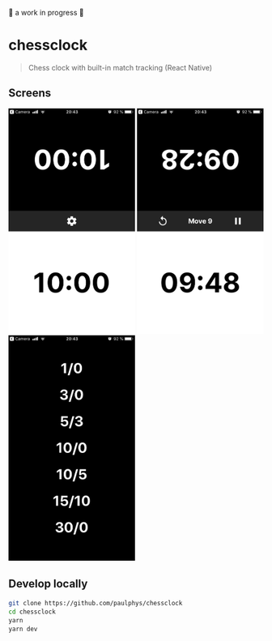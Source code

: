 🚧 a work in progress 🚧

# chessclock
> Chess clock with built-in match tracking (React Native)

## Screens
<p float="left">
  <img src="assets/screen2.png" width="250" />
  <img src="assets/screen1.png" width="250" /> 
  <img src="assets/screen3.png" width="250" />
</p>

## Develop locally

```bash
git clone https://github.com/paulphys/chessclock
cd chessclock
yarn
yarn dev
```
